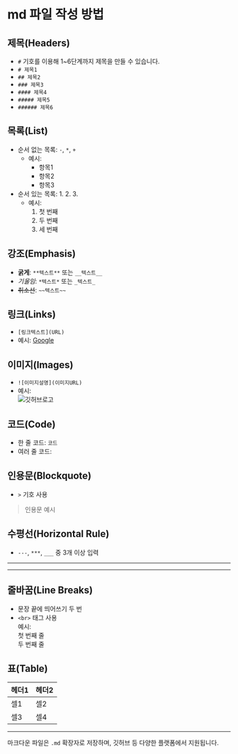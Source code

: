 # md 파일 작성 방법

## 제목(Headers)
- `#` 기호를 이용해 1~6단계까지 제목을 만들 수 있습니다.
- `# 제목1`
- `## 제목2`
- `### 제목3`
- `#### 제목4`
- `##### 제목5`
- `###### 제목6`

## 목록(List)
- 순서 없는 목록: `-`, `*`, `+`
  - 예시:  
    - 항목1  
    * 항목2  
    + 항목3
- 순서 있는 목록: 1. 2. 3.
  - 예시:  
    1. 첫 번째  
    2. 두 번째  
    3. 세 번째

## 강조(Emphasis)
- **굵게**: `**텍스트**` 또는 `__텍스트__`
- *기울임*: `*텍스트*` 또는 `_텍스트_`
- ~~취소선~~: `~~텍스트~~`

## 링크(Links)
- `[링크텍스트](URL)`
- 예시: [Google](https://www.google.com/)

## 이미지(Images)
- `![이미지설명](이미지URL)`
- 예시:  
  ![깃허브로고](https://github.githubassets.com/images/modules/logos_page/GitHub-Mark.png)

## 코드(Code)
- 한 줄 코드: ``코드``
- 여러 줄 코드:  

## 인용문(Blockquote)
- `>` 기호 사용  
> 인용문 예시

## 수평선(Horizontal Rule)
- `---`, `***`, `___` 중 3개 이상 입력  
---
***

## 줄바꿈(Line Breaks)
- 문장 끝에 띄어쓰기 두 번  
- `<br>` 태그 사용  
예시:  
첫 번째 줄  
두 번째 줄

## 표(Table)
| 헤더1 | 헤더2 |
|-------|-------|
| 셀1   | 셀2   |
| 셀3   | 셀4   |

---

마크다운 파일은 `.md` 확장자로 저장하며, 깃허브 등 다양한 플랫폼에서 지원됩니다.
